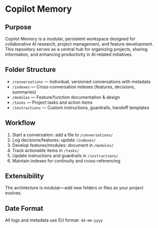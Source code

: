 # Copilot Memory

## Purpose
Copilot Memory is a modular, persistent workspace designed for collaborative AI research, project management, and feature development. This repository serves as a central hub for organizing projects, sharing information, and enhancing productivity in AI-related initiatives.

## Folder Structure
- `/conversations` — Individual, versioned conversations with metadata
- `/indexes` — Cross-conversation indexes (features, decisions, summaries)
- `/modules` — Feature/function documentation & design
- `/tasks` — Project tasks and action items
- `/instructions` — Custom instructions, guardrails, handoff templates

## Workflow
1. Start a conversation: add a file to `/conversations/`
2. Log decisions/features: update `/indexes/`
3. Develop features/modules: document in `/modules/`
4. Track actionable items in `/tasks/`
5. Update instructions and guardrails in `/instructions/`
6. Maintain indexes for continuity and cross-referencing

## Extensibility
The architecture is modular—add new folders or files as your project evolves.

## Date Format
All logs and metadata use EU format: `dd-mm-yyyy`